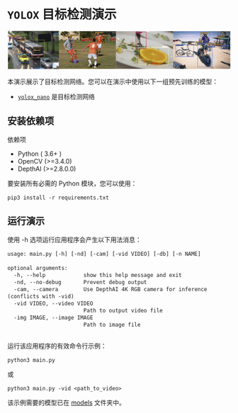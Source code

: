 `YOLOX` 目标检测演示
====================

![detection](demo.png)

本演示展示了目标检测网络。您可以在演示中使用以下一组预先训练的模型：

-   [`yolox_nano`](models/yolox_nano_320x320_openvino_2021.4_6shave.blob) 是目标检测网络

安装依赖项
----------

依赖项

-   Python ( 3.6+ )
-   OpenCV (\>=3.4.0)
-   DepthAI (\>=2.8.0.0)

要安装所有必需的 Python 模块，您可以使用：

``` shell
pip3 install -r requirements.txt
```

运行演示
--------

使用 -h 选项运行应用程序会产生以下用法消息：

``` shell
usage: main.py [-h] [-nd] [-cam] [-vid VIDEO] [-db] [-n NAME]

optional arguments:
  -h, --help            show this help message and exit
  -nd, --no-debug       Prevent debug output
  -cam, --camera        Use DepthAI 4K RGB camera for inference (conflicts with -vid)
  -vid VIDEO, --video VIDEO
                        Path to output video file
  -img IMAGE, --image IMAGE
                        Path to image file


```

运行该应用程序的有效命令行示例：

``` shell
python3 main.py
```

或

``` shell
python3 main.py -vid <path_to_video>
```

该示例需要的模型已在 [models](./models) 文件夹中。
